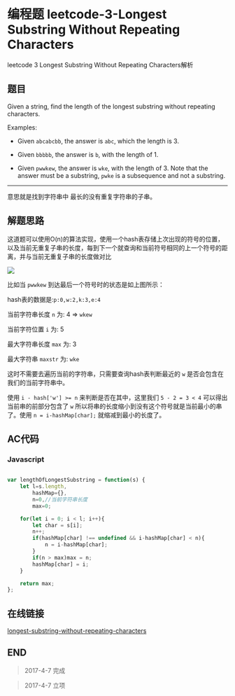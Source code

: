 # 编程题 leetcode-3-Longest Substring Without Repeating Characters

leetcode 3 Longest Substring Without Repeating Characters解析

## 题目

Given a string, find the length of the longest substring without repeating characters.

Examples:

+   Given `abcabcbb`, the answer is `abc`, which the length is 3.

+   Given `bbbbb`, the answer is `b`, with the length of 1.

+   Given `pwwkew`, the answer is `wke`, with the length of 3. Note that the answer must be a substring, `pwke` is a subsequence and not a substring.

-----

意思就是找到字符串中 最长的没有重复字符串的子串。

## 解题思路

这道题可以使用O(n)的算法实现，使用一个hash表存储上次出现的符号的位置，以及当前无重复子串的长度，每到下一个就查询和当前符号相同的上一个符号的距离，并与当前无重复子串的长度做对比

![](https://blog-cdn.chenxiyuan.fun/17-4-7/36732968-file_1491562169426_6c31.png)

比如当 `pwwkew` 到达最后一个符号时的状态是如上图所示：

hash表的数据是:`p:0,w:2,k:3,e:4`

当前字符串长度 `n` 为: 4 => `wkew`

当前字符位置 `i` 为: 5

最大字符串长度 `max` 为: 3

最大字符串 `maxstr` 为: `wke`

这时不需要去遍历当前的字符串，只需要查询hash表判断最近的 `w` 是否会包含在我们的当前字符串中。

使用 `i - hash['w'] >= n` 来判断是否在其中，这里我们 `5 - 2 = 3 < 4` 可以得出当前串的前部分包含了 `w` 所以将串的长度缩小到没有这个符号就是当前最小的串了。使用 `n = i-hashMap[char];` 就缩减到最小的长度了。

## AC代码

### Javascript

``` javascript

var lengthOfLongestSubstring = function(s) {
    let l=s.length,
        hashMap={},
        n=0,//当前字符串长度
        max=0;

    for(let i = 0; i < l; i++){
        let char = s[i];
        n++;
        if(hashMap[char] !== undefined && i-hashMap[char] < n){
            n = i-hashMap[char];
        }
        if(n > max)max = n;
        hashMap[char] = i;
    }

    return max;
};

```

## 在线链接

[longest-substring-without-repeating-characters](https://leetcode.com/problems/longest-substring-without-repeating-characters)

## END

> 2017-4-7 完成

> 2017-4-7 立项
